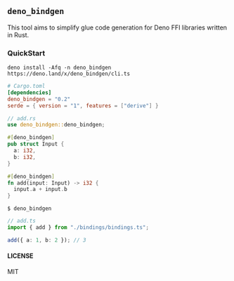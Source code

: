 ## `deno_bindgen`

This tool aims to simplify glue code generation for Deno FFI libraries written
in Rust.

### QuickStart

```shell
deno install -Afq -n deno_bindgen https://deno.land/x/deno_bindgen/cli.ts
```

```toml
# Cargo.toml
[dependencies]
deno_bindgen = "0.2"
serde = { version = "1", features = ["derive"] }
```

```rust
// add.rs
use deno_bindgen::deno_bindgen;

#[deno_bindgen]
pub struct Input {
  a: i32,
  b: i32,
}

#[deno_bindgen]
fn add(input: Input) -> i32 {
  input.a + input.b
}
```

```shell
$ deno_bindgen
```

```typescript
// add.ts
import { add } from "./bindings/bindings.ts";

add({ a: 1, b: 2 }); // 3
```

#### LICENSE

MIT
